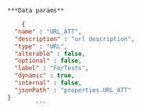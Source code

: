     ***Data params**

```json
    {
  "name" : "URL_ATT",
  "description" : "url description",
  "type" : "URL",
  "alterable" : false,
  "optional" : false,
  "label" : "ForTests",
  "dynamic" : true,
  "internal" : false,
  "jsonPath" : "properties.URL_ATT"
}
        ```
